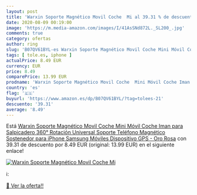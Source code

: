 ```yaml
---
layout: post
title: 'Warxin Soporte Magnético Movil Coche  Mi al 39.31 % de descuento'
date: 2020-08-09 00:19:00
image: 'https://m.media-amazon.com/images/I/41AsSNd872L._SL200_.jpg'
comments: true
category: ofertas
author: ring
slug: 'B07QV61BYL-es Warxin Soporte Magnético Movil Coche Mini Móvil Coche Iman...'
tags: [ tole.es, iphone ]
actualPrice: 8.49 EUR
currency: EUR
price: 8.49
comparePrice: 13.99 EUR
prodname: 'Warxin Soporte Magnético Movil Coche  Mini Móvil Coche Iman para Salpicadero 360° Rotación Universal Soporte Teléfono Magnético Sostenedor para iPhone Samsung Móviles Dispositivo GPS - Oro Rosa'
country: 'es'
flag: '🇪🇸'
buyurl: 'https://www.amazon.es/dp/B07QV61BYL/?tag=tolees-21'
descuento: '39.31'
average: '8.49'
---
```


Está [Warxin Soporte Magnético Movil Coche  Mini Móvil Coche Iman para Salpicadero 360° Rotación Universal Soporte Teléfono Magnético Sostenedor para iPhone Samsung Móviles Dispositivo GPS - Oro Rosa](https://www.amazon.es/dp/B07QV61BYL/?tag=tolees-21) con 39.31 de descuento por 8.49 EUR (original: 13.99 EUR) en el siguiente enlace!

[![Warxin Soporte Magnético Movil Coche  Mi](https://m.media-amazon.com/images/I/41AsSNd872L._SL200_.jpg)](https://www.amazon.es/dp/B07QV61BYL/?tag=tolees-21)

ℹ️:


[🛒 Ver la oferta!!](https://www.amazon.es/dp/B07QV61BYL/?tag=tolees-21)
